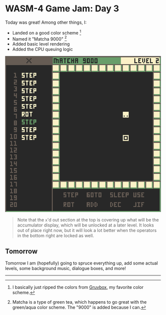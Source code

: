 # WASM-4 Game Jam: Day 3

Today was great! Among other things, I:

* Landed on a good color scheme [^1]
* Named it "Matcha 9000" [^2]
* Added basic level rendering
* Added the CPU queuing logic

<img src="./day-3.png" />


> Note that the `x`'d out section at the top is covering up what will be the
> accumulator display, which will be unlocked at a later level. It looks out
> of place right now, but it will look a lot better when the operators in the
> bottom right are locked as well.


## Tomorrow

Tomorrow I am (hopefully) going to spruce everything up, add some actual levels,
some background music, dialogue boxes, and more!

---

[^1]: I basically just ripped the colors from [Gruvbox](https://github.com/morhetz/gruvbox),
my favorite color scheme.

[^2]: Matcha is a type of green tea, which happens to go great with the green/aqua
color scheme. The "9000" is added because I can.
